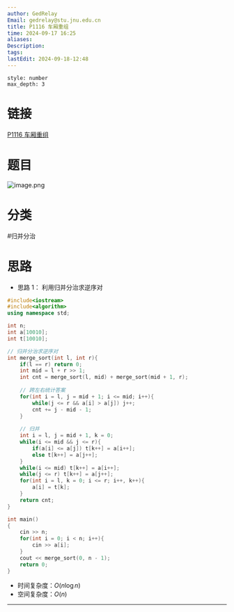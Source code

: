 ```yaml
---
author: GedRelay
Email: gedrelay@stu.jnu.edu.cn
title: P1116 车厢重组
time: 2024-09-17 16:25
aliases: 
Description: 
tags: 
lastEdit: 2024-09-18-12:48
---
```


```toc
style: number
max_depth: 3
```

# 链接
[P1116 车厢重组](https://www.luogu.com.cn/problem/P1116) 

# 题目
![image.png](https://ged-pic-bed.oss-cn-guangzhou.aliyuncs.com/img/202409171625179.png)


# 分类
#归并分治 

# 思路
- 思路 1：
利用归并分治求逆序对


```cpp
#include<iostream>
#include<algorithm>
using namespace std;

int n;
int a[10010];
int t[10010];

// 归并分治求逆序对
int merge_sort(int l, int r){
    if(l == r) return 0;
    int mid = l + r >> 1;
    int cnt = merge_sort(l, mid) + merge_sort(mid + 1, r);
    
    // 跨左右统计答案
    for(int i = l, j = mid + 1; i <= mid; i++){
        while(j <= r && a[i] > a[j]) j++;
        cnt += j - mid - 1;
    }
    
    // 归并
    int i = l, j = mid + 1, k = 0;
    while(i <= mid && j <= r){
        if(a[i] <= a[j]) t[k++] = a[i++];
        else t[k++] = a[j++];
    }
    while(i <= mid) t[k++] = a[i++];
    while(j <= r) t[k++] = a[j++];
    for(int i = l, k = 0; i <= r; i++, k++){
        a[i] = t[k];
    }
    return cnt;
}

int main()
{
	cin >> n;
	for(int i = 0; i < n; i++){
	    cin >> a[i];
	}
	cout << merge_sort(0, n - 1);
	return 0;
}
```


- 时间复杂度：${O\left( n\log n \right)  }$ 
- 空间复杂度：${O\left( n \right)  }$ 


---

